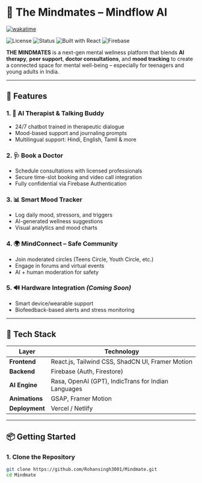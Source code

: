 # 🧠 The Mindmates – Mindflow AI

[![wakatime](https://wakatime.com/badge/user/018ca5a4-e0f2-4fab-834f-1af422477677/project/2f280196-2e60-4e42-9b94-55045df8d859.svg)](https://wakatime.com/badge/user/018ca5a4-e0f2-4fab-834f-1af422477677/project/2f280196-2e60-4e42-9b94-55045df8d859)

![License](https://img.shields.io/badge/License-MIT-blue.svg)
![Status](https://img.shields.io/badge/Status-In%20Development-yellow)
![Built with React](https://img.shields.io/badge/Built%20with-React-blue)
![Firebase](https://img.shields.io/badge/Backend-Firebase-orange)

**THE MINDMATES** is a next-gen mental wellness platform that blends **AI therapy**, **peer support**, **doctor consultations**, and **mood tracking** to create a connected space for mental well-being – especially for teenagers and young adults in India.

---

## 🌟 Features

### 1. 🤖 AI Therapist & Talking Buddy
- 24/7 chatbot trained in therapeutic dialogue  
- Mood-based support and journaling prompts  
- Multilingual support: Hindi, English, Tamil & more  

### 2. 🩺 Book a Doctor
- Schedule consultations with licensed professionals  
- Secure time-slot booking and video call integration  
- Fully confidential via Firebase Authentication  

### 3. 📊 Smart Mood Tracker
- Log daily mood, stressors, and triggers  
- AI-generated wellness suggestions  
- Visual analytics and mood charts  

### 4. 🌍 MindConnect – Safe Community
- Join moderated circles (Teens Circle, Youth Circle, etc.)  
- Engage in forums and virtual events  
- AI + human moderation for safety  

### 5. 🔊 Hardware Integration *(Coming Soon)*
- Smart device/wearable support  
- Biofeedback-based alerts and stress monitoring  

---

## 🚀 Tech Stack

| Layer         | Technology                                           |
|---------------|------------------------------------------------------|
| **Frontend**  | React.js, Tailwind CSS, ShadCN UI, Framer Motion     |
| **Backend**   | Firebase (Auth, Firestore)                           |
| **AI Engine** | Rasa, OpenAI (GPT), IndicTrans for Indian Languages  |
| **Animations**| GSAP, Framer Motion                                  |
| **Deployment**| Vercel / Netlify                                     |

---

## 📦 Getting Started

### 1. Clone the Repository

```bash
git clone https://github.com/Rohansingh3001/Mindmate.git
cd Mindmate
